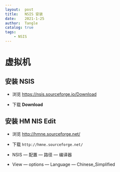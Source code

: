 ```yaml
---
layout:  post
title:   NSIS 安装
date:    2021-1-25
author:  Tangle
catalog: true
tags:
    - NSIS
---
```


# 虚拟机

## 安装 NSIS

- 浏览 <https://nsis.sourceforge.io/Download>

- 下载 **Download**

## 安装 HM NIS Edit

- 浏览 <http://hmne.sourceforge.net/>

- 下载 `http://hmne.sourceforge.net/`

- NSIS — 配置 — 路径 — 编译器

- View — options — Language — Chinese_Simplified
